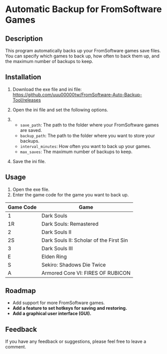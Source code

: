 # Automatic Backup for FromSoftware Games

## Description

This program automatically backs up your FromSoftware games save files. You can specify which games to back up, how often to back them up, and the maximum number of backups to keep.

## Installation

1. Download the exe file and ini file: https://github.com/uuu00000tw/FromSoftware-Auto-Backup-Tool/releases
2. Open the ini file and set the following options.
3. 
    * `save_path`: The path to the folder where your FromSoftware games are saved.
    * `backup_path`: The path to the folder where you want to store your backups.
    * `interval_minutes`: How often you want to back up your games.
    * `max_saves`: The maximum number of backups to keep.

3. Save the ini file.

## Usage

1. Open the exe file.
2. Enter the game code for the game you want to back up.

| Game Code | Game |
|---|---|
| 1 | Dark Souls |
| 1R | Dark Souls: Remastered |
| 2 | Dark Souls II |
| 2S | Dark Souls II: Scholar of the First Sin |
| 3 | Dark Souls III |
| E | Elden Ring |
| S | Sekiro: Shadows Die Twice |
| A | Armored Core VI: FIRES OF RUBICON |

## Roadmap

* Add support for more FromSoftware games.
* **Add a feature to set hotkeys for saving and restoring.**
* **Add a graphical user interface (GUI).**

## Feedback

If you have any feedback or suggestions, please feel free to leave a comment.
